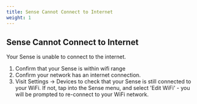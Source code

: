 ```yaml
---
title: Sense Cannot Connect to Internet
weight: 1
---
```


## Sense Cannot Connect to Internet

Your Sense is unable to connect to the internet. 


1. Confirm that your Sense is within wifi range
2. Confirm your network has an internet connection. 
3. Visit Settings -> Devices to check that your Sense is still connected to your WiFi. If not, tap into the Sense menu, and select 'Edit WiFi' - you will be prompted to re-connect to your WiFi network.